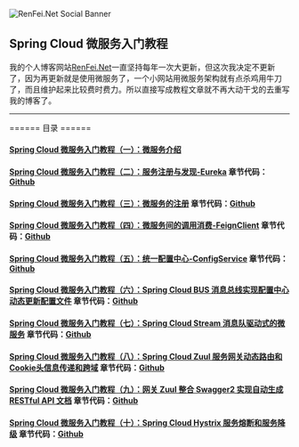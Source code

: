 ![RenFei.Net Social Banner](https://cdn.renfei.net/upload/image/2020/20200207204317.jpg)

## Spring Cloud 微服务入门教程
我的个人博客网站[RenFei.Net](https://www.renfei.net)一直坚持每年一次大更新，但这次我决定不更新了，因为再更新就是使用微服务了，一个小网站用微服务架构就有点杀鸡用牛刀了，而且维护起来比较费时费力。所以直接写成教程文章就不再大动干戈的去重写我的博客了。

---

====== 目录 ======
#### [Spring Cloud 微服务入门教程（一）：微服务介绍](https://www.renfei.net/posts/1003316)
#### [Spring Cloud 微服务入门教程（二）：服务注册与发现-Eureka](https://www.renfei.net/posts/1003320) 章节代码：[Github](https://github.com/NeilRen/SpringCloudDemo/tree/feature/eureka)
#### [Spring Cloud 微服务入门教程（三）：微服务的注册](https://www.renfei.net/posts/1003323) 章节代码：[Github](https://github.com/NeilRen/SpringCloudDemo/tree/feature/eureka-client)
#### [Spring Cloud 微服务入门教程（四）：微服务间的调用消费-FeignClient](https://www.renfei.net/posts/1003324) 章节代码：[Github](https://github.com/NeilRen/SpringCloudDemo/tree/feature/demo-client)
#### [Spring Cloud 微服务入门教程（五）：统一配置中心-ConfigService](https://www.renfei.net/posts/1003325) 章节代码：[Github](https://github.com/NeilRen/SpringCloudDemo/tree/feature/config-server)
#### [Spring Cloud 微服务入门教程（六）：Spring Cloud BUS 消息总线实现配置中心动态更新配置文件](https://www.renfei.net/posts/1003326) 章节代码：[Github](https://github.com/NeilRen/SpringCloudDemo/tree/feature/spring-cloud-bus)
#### [Spring Cloud 微服务入门教程（七）：Spring Cloud Stream 消息队驱动式的微服务](https://www.renfei.net/posts/1003327) 章节代码：[Github](https://github.com/NeilRen/SpringCloudDemo/tree/feature/spring-cloud-stream)
#### [Spring Cloud 微服务入门教程（八）：Spring Cloud Zuul 服务网关动态路由和Cookie头信息传递和跨域](https://www.renfei.net/posts/1003329) 章节代码：[Github](https://github.com/NeilRen/SpringCloudDemo/tree/feature/spring-cloud-zuul)
#### [Spring Cloud 微服务入门教程（九）：网关 Zuul 整合 Swagger2 实现自动生成 RESTful API 文档](https://www.renfei.net/posts/1003330) 章节代码：[Github](https://github.com/NeilRen/SpringCloudDemo/tree/feature/spring-cloud-zuul-swagger2)
#### [Spring Cloud 微服务入门教程（十）：Spring Cloud Hystrix 服务熔断和服务降级](https://www.renfei.net/posts/1003331) 章节代码：[Github](https://github.com/NeilRen/SpringCloudDemo/tree/feature/spring-cloud-hystrix)
